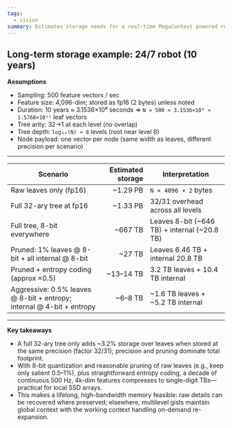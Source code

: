 ```yaml
---
tags:
  - vision
summary: Estimates storage needs for a real-time MegaContext powered robot that lives for 10 years
---
```

## Long-term storage example: 24/7 robot (10 years)

**Assumptions**

- Sampling: 500 feature vectors / sec
- Feature size: 4,096-dim; stored as fp16 (2 bytes) unless noted
- Duration: 10 years ≈ 3.1536×10⁸ seconds ⇒ `N = 500 × 3.1536×10⁸ ≈ 1.5768×10¹¹` leaf vectors
- Tree arity: 32→1 at each level (no overlap)
- Tree depth: `log₃₂(N) ≈ 8` levels (root near level 8)
- Node payload: one vector per node (same width as leaves, different precision per scenario)

---

| Scenario | Estimated storage | Interpretation |
|---|---:|---|
| Raw leaves only (fp16) | ~1.29 PB | `N × 4096 × 2` bytes |
| Full 32-ary tree at fp16 | ~1.33 PB | 32/31 overhead across all levels |
| Full tree, 8-bit everywhere | ~667 TB | Leaves 8-bit (~646 TB) + internal (~20.8 TB) |
| Pruned: 1% leaves @ 8-bit + all internal @ 8-bit | ~27 TB | Leaves 6.46 TB + internal 20.8 TB |
| Pruned + entropy coding (approx ×0.5) | ~13–14 TB | 3.2 TB leaves + 10.4 TB internal |
| Aggressive: 0.5% leaves @ 8-bit + entropy; internal @ 4-bit + entropy | ~6–8 TB | ~1.6 TB leaves + ~5.2 TB internal |

---

**Key takeaways**

- A full 32-ary tree only adds ~3.2% storage over leaves when stored at the same precision (factor 32/31); precision and pruning dominate total footprint.
- With 8-bit quantization and reasonable pruning of raw leaves (e.g., keep only salient 0.5–1%), plus straightforward entropy coding, a decade of continuous 500 Hz, 4k-dim features compresses to single-digit TBs—practical for local SSD arrays.
- This makes a lifelong, high-bandwidth memory feasible: raw details can be recovered where preserved; elsewhere, multilevel gists maintain global context with the working context handling on-demand re-expansion.